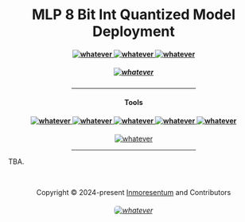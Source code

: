 <h1 align="center">
    MLP 8 Bit Int Quantized Model Deployment
</h1>

<h4 align="center">
    <a href="https://scikit-learn.org/stable/">
        <img src="https://img.shields.io/badge/scikit--learn 1.5.1-%23F7931E.svg?style=for-the-badge&logo=scikit-learn&logoColor=white"  alt="whatever"/>
    </a>
    <a href="https://www.tensorflow.org/">
        <img src="https://img.shields.io/badge/TensorFlow 2.17-FF6F00?style=for-the-badge&logo=tensorflow&logoColor=white"  alt="whatever">
    </a>
    <a href="https://keras.io/">
        <img src="https://img.shields.io/badge/Keras 3.4.1-FF0000?style=for-the-badge&logo=keras&logoColor=white"  alt="whatever">
    </a>
    <h5 align="center">
            <a href="https://en.cppreference.com/w/cpp/17">
                <img src="https://img.shields.io/badge/c++ 17-%2300599C.svg?style=for-the-badge&logo=c%2B%2B&logoColor=white"  alt="whatever">
            </a>
    </h5>
</h4>

<h4 align="center">
    <div align="center">
        <hr width="250px"/>
    </div>
        <h4 align="center">Tools</h4>
        <h4 align="center">
            <a href="https://www.jetbrains.com/clion/">
                <img src="https://img.shields.io/badge/CLion 2024-000000?style=for-the-badge&logo=clion&logoColor=white"  alt="whatever">
            </a>
            <a href="https://github.com/espressif/arduino-esp32/releases/tag/3.0.7">
                <img src="https://img.shields.io/badge/Arduino Core 3.0.7-00979D?style=for-the-badge&logo=Arduino&logoColor=white"  alt="whatever">
            </a>
            <a href="https://docs.espressif.com/projects/esp-idf/en/stable/esp32s3/hw-reference/esp32s3/user-guide-devkitc-1.html">
                <img src="https://img.shields.io/badge/espressif32 s3 dev kit-E7352C.svg?style=for-the-badge&logo=espressif&logoColor=white"  alt="whatever"/>
            </a>
            <a href="https://www.tensorflow.org/lite">
                <img src="https://img.shields.io/badge/TFLITE-FF6F00?style=for-the-badge&logo=tensorflow&logoColor=white"  alt="whatever">
            </a>
            <a href="https://github.com/tensorflow/tflite-micro">
                <img src="https://img.shields.io/badge/TFLITE micro-FF6F00?style=for-the-badge&logo=tensorflow&logoColor=white"  alt="whatever">
            </a>
        </h4>
        <div align="center">
            <a href="https://platformio.org/">
                 <img src="https://img.shields.io/badge/PlatformIO-6.1.16-orange.svg"  alt="whatever">
            </a>
            <hr width="250px"/>   
        </div>
</h4>

TBA.

&#160;

<div align="center">Copyright &copy; 2024-present 
     <a href="https://github.com/Inmoresentum" target="_blank">Inmoresentum</a> and Contributors
</div>

<h6 align="center">
   <a href="https://creativecommons.org/licenses/by-nc-nd/4.0/deed.en">
      <img src="https://img.shields.io/static/v1.svg?style=for-the-badge&label=License&message=CC-BY-NC-ND-4.0&colorA=FFA500&colorB=FF69B4"
         alt="whatever" style="border-radius: 5px"/>
   </a>
</h6>
